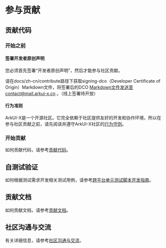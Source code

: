 # 参与贡献

## 贡献代码

### 开始之前

#### 签署开发者原创声明

您必须首先签署“开发者原创声明”，然后才能参与社区贡献。

请在docs/zh-cn/contribute路径下获取signing-dco（Developer Certificate of Origin）Markdown文件，将签署后的DCO Markdown文件发送至contact@mail.arkui-x.cn 。（线上签署待开放）

#### 行为准则

ArkUI-X是一个开源社区。它完全依赖于社区提供友好的开发和协作环境，所以在参与社区贡献之前，请先阅读并遵守ArkUI-X社区的[行为守则](code-of-conduct.md)。

### 开始贡献

如何贡献代码，请参考[贡献代码](code-contribution.md)。

## 自测试验证

如何根据测试需求开发相关测试用例，请参考[跨平台单元测试脚本开发指南](../application-dev/test/arkxtest.md)。

## 贡献文档

如何贡献文档，请参考[贡献文档](documentation-contribution.md)。

## 社区沟通与交流

有关详细信息，请参考[社区沟通与交流](communication-in-community.md)。
